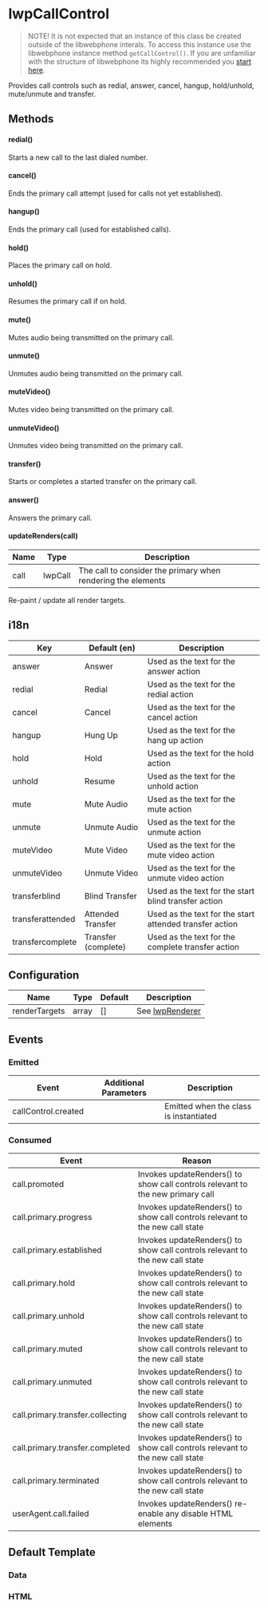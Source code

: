 # lwpCallControl

> NOTE! It is not expected that an instance of this class be created outside of the libwebphone interals. To access this instance use the libwebphone instance method `getCallControl()`. If you are unfamiliar with the structure of libwebphone its highly recommended you [start here](/README.md).

Provides call controls such as redial, answer, cancel, hangup, hold/unhold,
mute/unmute and transfer.

## Methods

#### redial()

Starts a new call to the last dialed number.

#### cancel()

Ends the primary call attempt (used for calls not yet established).

#### hangup()

Ends the primary call (used for established calls).

#### hold()

Places the primary call on hold.

#### unhold()

Resumes the primary call if on hold.

#### mute()

Mutes audio being transmitted on the primary call.

#### unmute()

Unmutes audio being transmitted on the primary call.

#### muteVideo()

Mutes video being transmitted on the primary call.

#### unmuteVideo()

Unmutes video being transmitted on the primary call.

#### transfer()

Starts or completes a started transfer on the primary call.

#### answer()

Answers the primary call.

#### updateRenders(call)

| Name | Type    | Description                                                  |
| ---- | ------- | ------------------------------------------------------------ |
| call | lwpCall | The call to consider the primary when rendering the elements |

Re-paint / update all render targets.

## i18n

| Key              | Default (en)        | Description                                             |
| ---------------- | ------------------- | ------------------------------------------------------- |
| answer           | Answer              | Used as the text for the answer action                  |
| redial           | Redial              | Used as the text for the redial action                  |
| cancel           | Cancel              | Used as the text for the cancel action                  |
| hangup           | Hung Up             | Used as the text for the hang up action                 |
| hold             | Hold                | Used as the text for the hold action                    |
| unhold           | Resume              | Used as the text for the unhold action                  |
| mute             | Mute Audio          | Used as the text for the mute action                    |
| unmute           | Unmute Audio        | Used as the text for the unmute action                  |
| muteVideo        | Mute Video          | Used as the text for the mute video action              |
| unmuteVideo      | Unmute Video        | Used as the text for the unmute video action            |
| transferblind    | Blind Transfer      | Used as the text for the start blind transfer action    |
| transferattended | Attended Transfer   | Used as the text for the start attended transfer action |
| transfercomplete | Transfer (complete) | Used as the text for the complete transfer action       |

## Configuration

| Name          | Type  | Default | Description                       |
| ------------- | ----- | ------- | --------------------------------- |
| renderTargets | array | []      | See [lwpRenderer](lwpRenderer.md) |

## Events

### Emitted

| Event               | Additional Parameters | Description                            |
| ------------------- | --------------------- | -------------------------------------- |
| callControl.created |                       | Emitted when the class is instantiated |

### Consumed

| Event                            | Reason                                                                         |
| -------------------------------- | ------------------------------------------------------------------------------ |
| call.promoted                    | Invokes updateRenders() to show call controls relevant to the new primary call |
| call.primary.progress            | Invokes updateRenders() to show call controls relevant to the new call state   |
| call.primary.established         | Invokes updateRenders() to show call controls relevant to the new call state   |
| call.primary.hold                | Invokes updateRenders() to show call controls relevant to the new call state   |
| call.primary.unhold              | Invokes updateRenders() to show call controls relevant to the new call state   |
| call.primary.muted               | Invokes updateRenders() to show call controls relevant to the new call state   |
| call.primary.unmuted             | Invokes updateRenders() to show call controls relevant to the new call state   |
| call.primary.transfer.collecting | Invokes updateRenders() to show call controls relevant to the new call state   |
| call.primary.transfer.completed  | Invokes updateRenders() to show call controls relevant to the new call state   |
| call.primary.terminated          | Invokes updateRenders() to show call controls relevant to the new call state   |
| userAgent.call.failed            | Invokes updateRenders() re-enable any disable HTML elements                    |

## Default Template

### Data

### HTML
